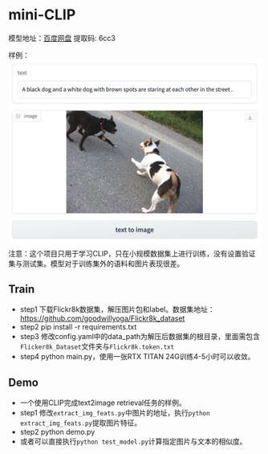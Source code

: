 # mini-CLIP

模型地址：[百度网盘](https://pan.baidu.com/s/1v5qkntXY0GKgjzRk5H5pHw?pwd=6cc3) 提取码: 6cc3 

样例：![](demo.jpg)  
注意：这个项目只用于学习CLIP，只在小规模数据集上进行训练，没有设置验证集与测试集。模型对于训练集外的语料和图片表现很差。

## Train
  - step1 下载Flickr8k数据集，解压图片包和label。数据集地址：https://github.com/goodwillyoga/Flickr8k_dataset
  - step2 pip install -r requirements.txt
  - step3 修改config.yaml中的data_path为解压后数据集的根目录，里面需包含`Flicker8k_Dataset`文件夹与`Flickr8k.token.txt`
  - step4 python main.py，使用一张RTX TITAN 24G训练4-5小时可以收敛。

## Demo
  - 一个使用CLIP完成text2image retrieval任务的样例。
  - step1 修改`extract_img_feats.py`中图片的地址，执行`python extract_img_feats.py`提取图片特征。
  - step2 python demo.py
  - 或者可以直接执行`python test_model.py`计算指定图片与文本的相似度。


